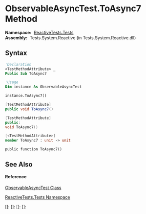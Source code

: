 # ObservableAsyncTest.ToAsync7 Method

**Namespace:**  [ReactiveTests.Tests](ReactiveTests.Tests\ReactiveTests.Tests.md)  
**Assembly:**  Tests.System.Reactive (in Tests.System.Reactive.dll)

## Syntax

```vb
'Declaration
<TestMethodAttribute> _
Public Sub ToAsync7
```

```vb
'Usage
Dim instance As ObservableAsyncTest

instance.ToAsync7()
```

```csharp
[TestMethodAttribute]
public void ToAsync7()
```

```c++
[TestMethodAttribute]
public:
void ToAsync7()
```

```fsharp
[<TestMethodAttribute>]
member ToAsync7 : unit -> unit 
```

```jscript
public function ToAsync7()
```

## See Also

#### Reference

[ObservableAsyncTest Class](ObservableAsyncTest\ObservableAsyncTest.md)

[ReactiveTests.Tests Namespace](ReactiveTests.Tests\ReactiveTests.Tests.md)

[]: 
[]: 
[]: 
[]: 